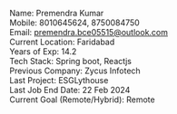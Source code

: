 Name: Premendra Kumar  
Mobile: 8010645624, 8750084750  
Email: premendra.bce05515@outlook.com  
Current Location: Faridabad   
Years of Exp: 14.2  
Tech Stack: Spring boot, Reactjs    
Previous Company: Zycus Infotech   
Last Project: ESGLythouse   
Last Job End Date: 22 Feb 2024   
Current Goal (Remote/Hybrid): Remote    
